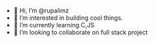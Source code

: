 - 👋 Hi, I’m @rupalimz
- 👀 I’m interested in building cool things.
- 🌱 I’m currently learning C,JS
- 💞️ I’m looking to collaborate on full stack project

<!---
rupalimz/rupalimz is a ✨ special ✨ repository because its `README.md` (this file) appears on your GitHub profile.
You can click the Preview link to take a look at your changes.
--->
